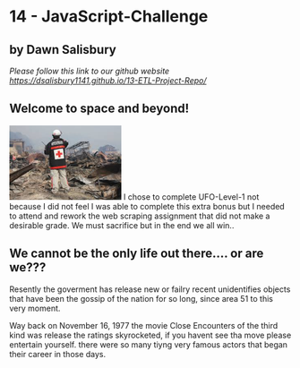 # 14 - JavaScript-Challenge
## by Dawn Salisbury

*Please follow this link to our github website https://dsalisbury1141.github.io/13-ETL-Project-Repo/*


## Welcome to space and beyond!


<img src="https://github.com/dsalisbury1141/13-ETL-Project-Repo/blob/master/Images/redcross.jpg" width="200">
I chose to complete UFO-Level-1 not because I did not feel I was able to complete this extra bonus but I needed to attend and rework the web scraping assignment that did not make a desirable grade.  We must sacrifice but in the end we all win.. 

## We cannot be the only life out there.... or are we???
Resently the goverment has release new or failry recent unidentifies objects that have been the gossip of the nation for so long, since area 51 to this very moment. 

Way back on November 16, 1977 the movie Close Encounters of the third kind was release the ratings skyrocketed, if you havent see tha move please entertain yourself. 
there were so many tiyng very famous actors that began their career in those days.  
